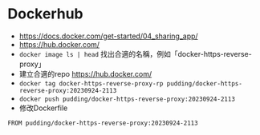 # Dockerhub

- https://docs.docker.com/get-started/04_sharing_app/
- https://hub.docker.com/
- `docker image ls | head` 找出合適的名稱，例如「docker-https-reverse-proxy」
- 建立合適的repo https://hub.docker.com/
- `docker tag docker-https-reverse-proxy-rp pudding/docker-https-reverse-proxy:20230924-2113`
- `docker push pudding/docker-https-reverse-proxy:20230924-2113`
- 修改Dockerfile 

````
FROM pudding/docker-https-reverse-proxy:20230924-2113
````